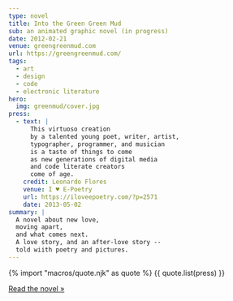 ```yaml
---
type: novel
title: Into the Green Green Mud
sub: an animated graphic novel (in progress)
date: 2012-02-21
venue: greengreenmud.com
url: https://greengreenmud.com/
tags:
  - art
  - design
  - code
  - electronic literature
hero:
  img: greenmud/cover.jpg
press:
  - text: |
      This virtuoso creation
      by a talented young poet, writer, artist,
      typographer, programmer, and musician
      is a taste of things to come
      as new generations of digital media
      and code literate creators
      come of age.
    credit: Leonardo Flores
    venue: I ♥ E-Poetry
    url: https://iloveepoetry.com/?p=2571
    date: 2013-05-02
summary: |
  A novel about new love,
  moving apart,
  and what comes next.
  A love story, and an after-love story --
  told wiith poetry and pictures.
---
```


{% import "macros/quote.njk" as quote %}
{{ quote.list(press) }}

[Read the novel »](https://greengreenmud.com/)
